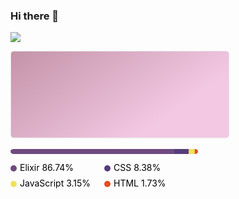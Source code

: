 ### Hi there 👋

<!--
**fr4nz909/fr4nz909** is a ✨ _special_ ✨ repository because its `README.md` (this file) appears on your GitHub profile.

Here are some ideas to get you started:

- 🔭 I’m currently working on ...
- 🌱 I’m currently learning ...
- 👯 I’m looking to collaborate on ...
- 🤔 I’m looking for help with ...
- 💬 Ask me about ...
- 📫 How to reach me: ...
- 😄 Pronouns: ...
- ⚡ Fun fact: ...
-->


![](https://komarev.com/ghpvc/?username=fr4nz909)
<br>

<svg width="350" height="140" viewBox="0 0 350 140" fill="none" xmlns="http://www.w3.org/2000/svg">
          
<defs>
  <linearGradient id="gradient" gradientTransform="rotate(30)">
    <stop offset="0%" stop-color="#C393A8"/>,<stop offset="100%" stop-color="#F3C8E3"/>
  </linearGradient>
</defs>
        

<rect data-testid="card-bg" x="0.5" y="0.5" rx="4.5" height="99%" stroke="#E4E2E2" width="349" fill="url(#gradient)" stroke-opacity="1"/>

        
<g data-testid="card-title" transform="translate(25, 35)">
<g transform="translate(0, 0)">
<text x="0" y="0" class="header" data-testid="header">Most Used Languages</text>
<br>
<g>
<br>
<g>


<g data-testid="main-card-body" transform="translate(0, 55)">

<svg data-testid="lang-items" x="25">

<mask id="rect-mask">
<rect x="0" y="0" width="300" height="8" fill="white" rx="5"/>
</mask>

<rect mask="url(#rect-mask)" data-testid="lang-progress" x="0" y="0" width="260.22" height="8" fill="#6e4a7e"/>

<rect mask="url(#rect-mask)" data-testid="lang-progress" x="260.22" y="0" width="25.14" height="8" fill="#563d7c"/>

<rect mask="url(#rect-mask)" data-testid="lang-progress" x="285.36" y="0" width="19.46" height="8" fill="#f1e05a"/>

<rect mask="url(#rect-mask)" data-testid="lang-progress" x="294.82" y="0" width="15.18" height="8" fill="#e34c26"/>


<g transform="translate(0, 25)">
<circle cx="5" cy="6" r="5" fill="#6e4a7e"/>
<text data-testid="lang-name" x="15" y="10" class="lang-name">
Elixir 86.74%
</text>
</g>

<g transform="translate(150, 25)">
<circle cx="5" cy="6" r="5" fill="#563d7c"/>
<text data-testid="lang-name" x="15" y="10" class="lang-name">
CSS 8.38%
</text>
</g>

<g transform="translate(0, 50)">
<circle cx="5" cy="6" r="5" fill="#f1e05a"/>
<text data-testid="lang-name" x="15" y="10" class="lang-name">
JavaScript 3.15%
</text>
</g>

<g transform="translate(150, 50)">
<circle cx="5" cy="6" r="5" fill="#e34c26"/>
<text data-testid="lang-name" x="15" y="10" class="lang-name">
HTML 1.73%
</text>
</g>


</svg>

</g>
</svg>
